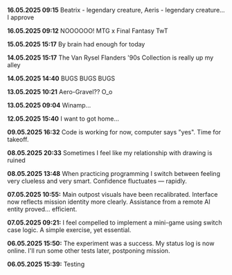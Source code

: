 **16.05.2025 09:15** Beatrix - legendary creature, Aeris - legendary creature... I approve

**16.05.2025 09:12** NOOOOOO! MTG x Final Fantasy TwT

**15.05.2025 15:17** By brain had enough for today

**14.05.2025 15:17** The Van Rysel Flanders '90s Collection is really up my alley

**14.05.2025 14:40** BUGS BUGS BUGS

**13.05.2025 10:21** Aero-Gravel?? O_o

**13.05.2025 09:04** Winamp...

**12.05.2025 15:40** I want to got home...

**09.05.2025 16:32** Code is working for now, computer says "yes". Time for takeoff.

**08.05.2025 20:33** Sometimes I feel like my relationship with drawing is ruined

**08.05.2025 13:48** When practicing programming I switch between feeling very clueless and very smart. Confidence fluctuates — rapidly.

**07.05.2025 10:55:** Main outpost visuals have been recalibrated. Interface now reflects mission identity more clearly.
Assistance from a remote AI entity proved... efficient. 

**07.05.2025 09:21:** I feel compelled to implement a mini-game using switch case logic. A simple exercise, yet essential. 

**06.05.2025 15:50:** The experiment was a success. My status log is now online. I'll run some other tests later, postponing mission. 

**06.05.2025 15:39:** Testing